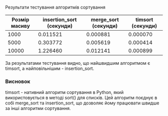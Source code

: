 Результати тестування алгоритмів сортування

| Розмір масиву | insertion_sort (секунди) | merge_sort (секунди) | timsort (секунди) |
|---------------|--------------------------|----------------------|-------------------|
| 1000          | 0.011521                 | 0.000881             | 0.000070          |
| 5000          | 0.303772                 | 0.005619             | 0.000414          |
| 10000         | 1.226460                 | 0.012141             | 0.000899          |

За результатами тестування видно, що найшвидшим алгоритмом є timsort, а найповільнішим - insertion_sort.

### Висновок
timsort - нативний алгоритм сортування в Python, який використовується в методі sort() для списків. Цей алгоритм поєднує в собі merge_sort та insertion_sort, що дозволяє йому працювати швидше за інші алгоритми сортування.